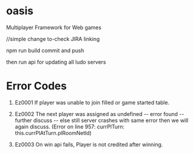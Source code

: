 # oasis

Multiplayer Framework for Web games

//simple change to-check JIRA linking

npm run build 
commit and push

then run api for updating all ludo servers


# Error Codes

1. Ez0001
    If player was unable to join filled or game started table.

2. Ez0002
    The next player was assigned as undefined
    -- error found -- further discuss -- else still server crashes with same error then we will again discuss.
    (Error on line 957:   currPlTurn: this.currPlAtTurn.plRoomNetId)

2. Ez0003
    On win api fails, Player is not credited after winning.